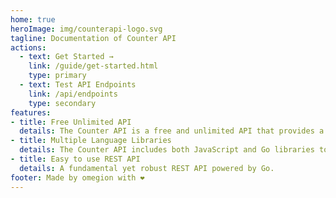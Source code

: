 ```yaml
---
home: true
heroImage: img/counterapi-logo.svg
tagline: Documentation of Counter API
actions:
  - text: Get Started →
    link: /guide/get-started.html
    type: primary
  - text: Test API Endpoints
    link: /api/endpoints
    type: secondary
features:
- title: Free Unlimited API
  details: The Counter API is a free and unlimited API that provides a wide range of features for developers.
- title: Multiple Language Libraries
  details: The Counter API includes both JavaScript and Go libraries to facilitate integration into your projects.
- title: Easy to use REST API
  details: A fundamental yet robust REST API powered by Go.
footer: Made by omegion with ❤️
---
```

